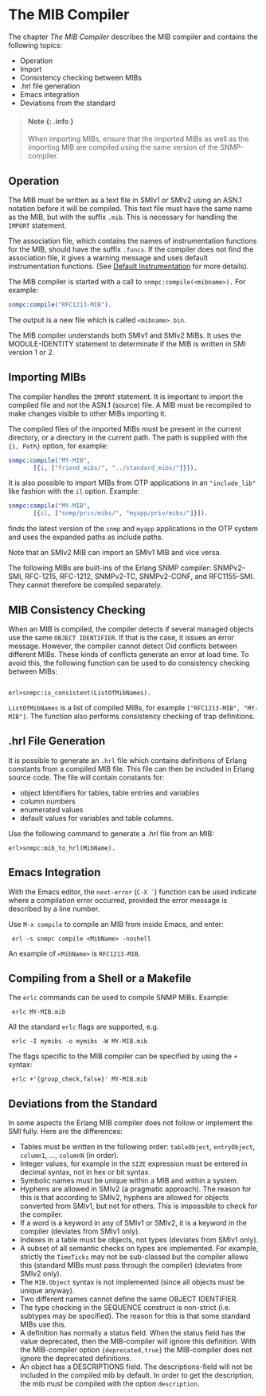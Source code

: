<!--
%CopyrightBegin%

Copyright Ericsson AB 2023. All Rights Reserved.

Licensed under the Apache License, Version 2.0 (the "License");
you may not use this file except in compliance with the License.
You may obtain a copy of the License at

    http://www.apache.org/licenses/LICENSE-2.0

Unless required by applicable law or agreed to in writing, software
distributed under the License is distributed on an "AS IS" BASIS,
WITHOUT WARRANTIES OR CONDITIONS OF ANY KIND, either express or implied.
See the License for the specific language governing permissions and
limitations under the License.

%CopyrightEnd%
-->
# The MIB Compiler

The chapter _The MIB Compiler_ describes the MIB compiler and contains the
following topics:

- Operation
- Import
- Consistency checking between MIBs
- .hrl file generation
- Emacs integration
- Deviations from the standard

> #### Note {: .info }
>
> When importing MIBs, ensure that the imported MIBs as well as the importing
> MIB are compiled using the same version of the SNMP-compiler.

## Operation

The MIB must be written as a text file in SMIv1 or SMIv2 using an ASN.1 notation
before it will be compiled. This text file must have the same name as the MIB,
but with the suffix `.mib`. This is necessary for handling the `IMPORT`
statement.

The association file, which contains the names of instrumentation functions for
the MIB, should have the suffix `.funcs`. If the compiler does not find the
association file, it gives a warning message and uses default instrumentation
functions. (See [Default Instrumentation](snmp_instr_functions.md#snmp_3) for
more details).

The MIB compiler is started with a call to `snmpc:compile(<mibname>).` For
example:

```erlang
snmpc:compile("RFC1213-MIB").
```

The output is a new file which is called `<mibname>.bin`.

The MIB compiler understands both SMIv1 and SMIv2 MIBs. It uses the
MODULE-IDENTITY statement to determinate if the MIB is written in SMI version 1
or 2.

## Importing MIBs

The compiler handles the `IMPORT` statement. It is important to import the
compiled file and not the ASN.1 (source) file. A MIB must be recompiled to make
changes visible to other MIBs importing it.

The compiled files of the imported MIBs must be present in the current
directory, or a directory in the current path. The path is supplied with the
`{i, Path}` option, for example:

```erlang
snmpc:compile("MY-MIB",
       [{i, ["friend_mibs/", "../standard_mibs/"]}]).
```

It is also possible to import MIBs from OTP applications in an `"include_lib"`
like fashion with the `il` option. Example:

```erlang
snmpc:compile("MY-MIB",
       [{il, ["snmp/priv/mibs/", "myapp/priv/mibs/"]}]).
```

finds the latest version of the `snmp` and `myapp` applications in the OTP
system and uses the expanded paths as include paths.

Note that an SMIv2 MIB can import an SMIv1 MIB and vice versa.

The following MIBs are built-ins of the Erlang SNMP compiler: SNMPv2-SMI,
RFC-1215, RFC-1212, SNMPv2-TC, SNMPv2-CONF, and RFC1155-SMI. They cannot
therefore be compiled separately.

## MIB Consistency Checking

When an MIB is compiled, the compiler detects if several managed objects use the
same `OBJECT IDENTIFIER`. If that is the case, it issues an error message.
However, the compiler cannot detect Oid conflicts between different MIBs. These
kinds of conflicts generate an error at load time. To avoid this, the following
function can be used to do consistency checking between MIBs:

```text

erl>snmpc:is_consistent(ListOfMibNames).
```

`ListOfMibNames` is a list of compiled MIBs, for example
`["RFC1213-MIB", "MY-MIB"]`. The function also performs consistency checking of
trap definitions.

## .hrl File Generation

It is possible to generate an `.hrl` file which contains definitions of Erlang
constants from a compiled MIB file. This file can then be included in Erlang
source code. The file will contain constants for:

- object Identifiers for tables, table entries and variables
- column numbers
- enumerated values
- default values for variables and table columns.

Use the following command to generate a .hrl file from an MIB:

```text
erl>snmpc:mib_to_hrl(MibName).
```

## Emacs Integration

With the Emacs editor, the `next-error` (`` C-X ` ``) function can be used
indicate where a compilation error occurred, provided the error message is
described by a line number.

Use `M-x compile` to compile an MIB from inside Emacs, and enter:

```text
 erl -s snmpc compile <MibName> -noshell
```

An example of `<MibName>` is `RFC1213-MIB`.

## Compiling from a Shell or a Makefile

The `erlc` commands can be used to compile SNMP MIBs. Example:

```text
 erlc MY-MIB.mib
```

All the standard `erlc` flags are supported, e.g.

```text
 erlc -I mymibs -o mymibs -W MY-MIB.mib
```

The flags specific to the MIB compiler can be specified by using the `+` syntax:

```text
 erlc +'{group_check,false}' MY-MIB.mib
```

## Deviations from the Standard

In some aspects the Erlang MIB compiler does not follow or implement the SMI
fully. Here are the differences:

- Tables must be written in the following order: `tableObject`, `entryObject`,
  `column1`, ..., `columnN` (in order).
- Integer values, for example in the `SIZE` expression must be entered in
  decimal syntax, not in hex or bit syntax.
- Symbolic names must be unique within a MIB and within a system.
- Hyphens are allowed in SMIv2 (a pragmatic approach). The reason for this is
  that according to SMIv2, hyphens are allowed for objects converted from SMIv1,
  but not for others. This is impossible to check for the compiler.
- If a word is a keyword in any of SMIv1 or SMIv2, it is a keyword in the
  compiler (deviates from SMIv1 only).
- Indexes in a table must be objects, not types (deviates from SMIv1 only).
- A subset of all semantic checks on types are implemented. For example,
  strictly the `TimeTicks` may not be sub-classed but the compiler allows this
  (standard MIBs must pass through the compiler) (deviates from SMIv2 only).
- The `MIB.Object` syntax is not implemented (since all objects must be unique
  anyway).
- Two different names cannot define the same OBJECT IDENTIFIER.
- The type checking in the SEQUENCE construct is non-strict (i.e. subtypes may
  be specified). The reason for this is that some standard MIBs use this.
- A definition has normally a status field. When the status field has the value
  deprecated, then the MIB-compiler will ignore this definition. With the
  MIB-compiler option `{deprecated,true}` the MIB-compiler does not ignore the
  deprecated definitions.
- An object has a DESCRIPTIONS field. The descriptions-field will not be
  included in the compiled mib by default. In order to get the description, the
  mib must be compiled with the option `description`.
